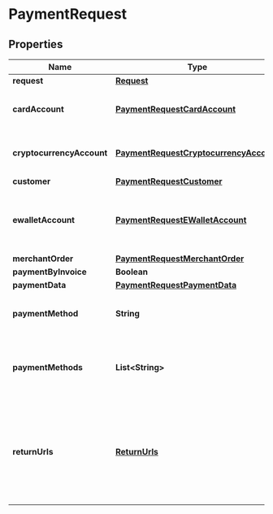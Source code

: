 
# PaymentRequest

## Properties
Name | Type | Description | Notes
------------ | ------------- | ------------- | -------------
**request** | [**Request**](Request.md) | Request | 
**cardAccount** | [**PaymentRequestCardAccount**](PaymentRequestCardAccount.md) | Information about card *(for BANKCARD payment method only)* | 
**cryptocurrencyAccount** | [**PaymentRequestCryptocurrencyAccount**](PaymentRequestCryptocurrencyAccount.md) | Cryptocurrency data *(for BITCOIN payment method only)* |  [optional]
**customer** | [**PaymentRequestCustomer**](PaymentRequestCustomer.md) | Customer data | 
**ewalletAccount** | [**PaymentRequestEWalletAccount**](PaymentRequestEWalletAccount.md) | eWallet account data *(for all payment method, excluding BANKCARD, BITCOIN, DIRECTBANKINGEU) |  [optional]
**merchantOrder** | [**PaymentRequestMerchantOrder**](PaymentRequestMerchantOrder.md) | Merchant order data | 
**paymentByInvoice** | **Boolean** |  |  [optional]
**paymentData** | [**PaymentRequestPaymentData**](PaymentRequestPaymentData.md) | Payment data | 
**paymentMethod** | **String** | Used payment method type name from payment methods list |  [optional]
**paymentMethods** | **List&lt;String&gt;** | Array of payment methods to display on Checkout Page. If it is not set then all available methods will be displayed |  [optional]
**returnUrls** | [**ReturnUrls**](ReturnUrls.md) | Return URLs are the URLs where Customer returns by pressing &#39;Back to the shop&#39; or &#39;Cancel&#39; button in Payment page mode and redirected automatically in Gateway mode |  [optional]



